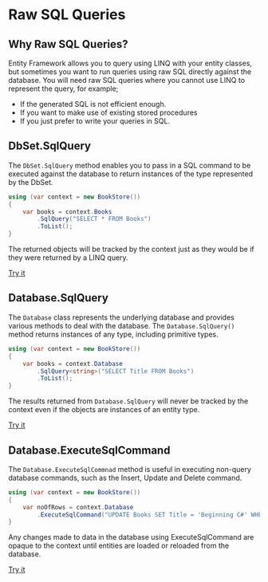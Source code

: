 # Raw SQL Queries

## Why Raw SQL Queries?

Entity Framework allows you to query using LINQ with your entity classes, but sometimes you want to run queries using raw SQL directly against the database. You will need raw SQL queries where you cannot use LINQ to represent the query, for example;

 - If the generated SQL is not efficient enough. 
 - If you want to make use of existing stored procedures
 - If you just prefer to write your queries in SQL.

## DbSet.SqlQuery 

The `DbSet.SqlQuery` method enables you to pass in a SQL command to be executed against the database to return instances of the type represented by the DbSet. 

```csharp
using (var context = new BookStore())
{        
    var books = context.Books
        .SqlQuery("SELECT * FROM Books")
        .ToList();
}
```

The returned objects will be tracked by the context just as they would be if they were returned by a LINQ query. 

[Try it](https://dotnetfiddle.net/4wUSHj)

## Database.SqlQuery

The `Database` class represents the underlying database and provides various methods to deal with the database. The `Database.SqlQuery()` method returns instances of any type, including primitive types.

```csharp
using (var context = new BookStore())
{        
    var books = context.Database
        .SqlQuery<string>("SELECT Title FROM Books")
        .ToList();
}
```

The results returned from `Database.SqlQuery` will never be tracked by the context even if the objects are instances of an entity type.

[Try it](https://dotnetfiddle.net/qxAXzb)

## Database.ExecuteSqlCommand

The `Database.ExecuteSqlCommnad` method is useful in executing non-query database commands, such as the Insert, Update and Delete command.

```csharp
using (var context = new BookStore())
{        
    var noOfRows = context.Database
        .ExecuteSqlCommand("UPDATE Books SET Title = 'Beginning C#' WHERE BookId = 1");
}
```

Any changes made to data in the database using ExecuteSqlCommand are opaque to the context until entities are loaded or reloaded from the database.

[Try it](https://dotnetfiddle.net/ool8DX)